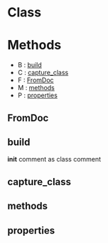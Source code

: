 # Class





# Methods
- B : [build](#build) 
- C : [capture_class](#capture_class) 
- F : [FromDoc](#fromdoc) 
- M : [methods](#methods) 
- P : [properties](#properties) 

## FromDoc





## build


__init__ comment as class comment





## capture_class





## methods





## properties





